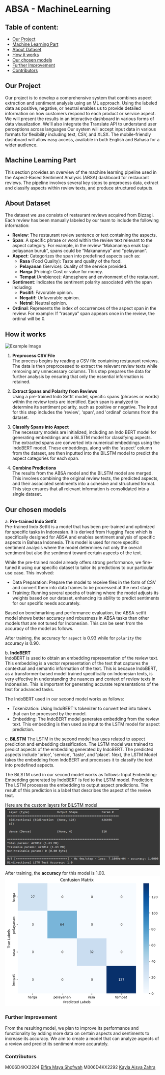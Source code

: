 # ABSA - MachineLearning
## **Table of content:**
- [Our Project](#item-one)
- [Machine Learning Part](#item-two)
- [About Dataset](#item-three)
- [How it works](#item-four)
- [Our chosen models](#item-five)
- [Further Improvement](#item-six)
- [Contributors](#item-seven)
  
<!-- headings -->
<a id="item-one"></a>
## Our Project
Our project is to develop a comprehensive system that combines aspect extraction and sentiment analysis using an ML approach. Using the labeled data as positive, negative, or neutral enables us to provide detailed information on how customers respond to each product or service aspect. We will present the results in an interactive dashboard in various forms of data visualization. We'll also integrate the Translate API to understand user perceptions across languages Our system will accept input data in various formats for flexibility including text, CSV, and XLSX. The mobile-friendly dashboard will allow easy access, available in both English and Bahasa for a wider audience. 

<a id="item-two"></a>
## Machine Learning Part
This section provides an overview of the machine learning pipeline used in the Aspect-Based Sentiment Analysis (ABSA) dashboard for restaurant reviews. The pipeline involves several key steps to preprocess data, extract and classify aspects within review texts, and produce structured outputs.

<a id="item-three"></a>
## About Dataset
The dataset we use consists of restaurant reviews acquired from Bizzagi. Each review has been manually labeled by our team to include the following information:
- **Review**: The restaurant review sentence or text containing the aspects.
- **Span**: A specific phrase or word within the review text relevant to the aspect category. For example, in the review “Makanannya enak tapi pelayanan buruk”, spans could be “Makanannya” and “pelayanan”.
- **Aspect**: Categorizes the span into predefined aspects such as:
  - **Rasa** (Food Quality): Taste and quality of the food.
  - **Pelayanan** (Service): Quality of the service provided.
  - **Harga** (Pricing): Cost or value for money.
  - **Tempat** (Ambience): Atmosphere and environment of the restaurant.
- **Sentiment**: Indicates the sentiment polarity associated with the span including:
  - **Positif**: Favorable opinion.
  - **Negatif**: Unfavorable opinion.
  - **Netral**: Neutral opinion.
- **Ordinal**: Represents the index of occurrences of the aspect span in the review. For example: If “rasanya” span appears once in the review, the ordinal will be 0.

<a id="item-four"></a>
## How it works
<img src="[https://example.com/image.png](https://example.com](https://github.com/Bangkit-2024/ABSA_MachineLearning/blob/main/assets/How%20it%20works.png)" alt="Example Image" width="200">

1. **Preprocess CSV File**  
  The process begins by reading a CSV file containing restaurant reviews. The data is then preprocessed to extract the relevant review texts while removing any unnecessary columns. This step prepares the data for further analysis by ensuring that only the essential information is retained.

2. **Extract Spans and Polarity from Reviews**  
  Using a pre-trained Indo Setfit model, specific spans (phrases or words) within the review texts are identified. Each span is analyzed to determine its sentiment polarity, such as positive or negative. The input for this step includes the 'review', 'span', and 'ordinal' columns from the dataset.

3. **Classify Spans into Aspect**  
  The necessary models are initialized, including an Indo BERT model for generating embeddings and a BiLSTM model for classifying aspects. The extracted spans are converted into numerical embeddings using the IndoBERT model. These embeddings, along with the 'aspect' column from the dataset, are then inputted into the BiLSTM model to predict the aspect categories for each span.

4. **Combine Predictions**  
The results from the ABSA model and the BiLSTM model are merged. This involves combining the original review texts, the predicted aspects, and their associated sentiments into a cohesive and structured format. This step ensures that all relevant information is consolidated into a single dataset.

<a id="item-five"></a>
## Our chosen models
a. **Pre-trained Indo Setfit**  
Pre-trained Indo Setfit is a model that has been pre-trained and optimized for specific tasks in Indonesian. It is derived from Hugging Face which is specifically designed for ABSA and enables sentiment analysis of specific aspects in Bahasa Indonesia. This model is used for more specific sentiment analysis where the model determines not only the overall sentiment but also the sentiment toward certain aspects of the text.

While the pre-trained model already offers strong performance, we fine-tuned it using our specific dataset to tailor its predictions to our particular use case. This involved:
  - Data Preparation: Prepare the model to receive files in the form of CSV and convert them into data frames to be processed at the next stage.
  - Training: Running several epochs of training where the model adjusts its weights based on our dataset, enhancing its ability to predict sentiments for our specific needs accurately.

Based on benchmarking and performance evaluation, the ABSA-setfit model shows better accuracy and robustness in ABSA tasks than other models that are not tuned for Indonesian. This can be seen from the accuracy of the model as follows.

After training, the accuracy for `aspect` is 0.93 while for `polarity` the accuracy is 0.90.

b. **IndoBERT**  
IndoBERT is used to obtain an embedding representation of the review text. This embedding is a vector representation of the text that captures the contextual and semantic information of the text. This is because IndoBERT, as a transformer-based model trained specifically on Indonesian texts, is very effective in understanding the nuances and context of review texts in Indonesian. This is important for generating accurate representations of the text for advanced tasks.

The IndoBERT used in our second model works as follows:
  - Tokenization: Using IndoBERT's tokenizer to convert text into tokens that can be processed by the model.
  - Embedding: The IndoBERT model generates embedding from the review text. This embedding is then used as input to the LSTM model for aspect prediction.

c. **BiLSTM**
The LSTM in the second model has uses related to aspect prediction and embedding classification. The LSTM model was trained to predict aspects of the embedding generated by IndoBERT. The predicted aspects include 'price', 'service', 'taste', and 'place'. Next, the LSTM Model takes the embedding from IndoBERT and processes it to classify the text into predefined aspects.

The BiLSTM used in our second model works as follows: 
Input Embedding: Embedding generated by IndoBERT is fed to the LSTM model.
Prediction: The LSTM processes the embedding to output aspect predictions. The result of this prediction is a label that describes the aspect of the review text.

Here are the custom layers for BiLSTM model
![](https://github.com/Bangkit-2024/ABSA_MachineLearning/blob/main/assets/BiLSTM%20stucture.png)

After training, the **accuracy** for this model is 1.00.
![](https://github.com/Bangkit-2024/ABSA_MachineLearning/blob/main/assets/BiLSTM%20confusion%20matrix.png)

<a id="item-six"></a>
### Further Improvement
From the resulting model, we plan to improve its performance and functionality by adding more data on certain aspects and sentiments to increase its accuracy. We aim to create a model that can analyze aspects of a review and predict its sentiment more accurately.

<a id="item-seven"></a>
### Contributors
M006D4KX2294 [Elfira Maya Shofwah](https://github.com/elfirams)
M006D4KX2292 [Kayla Aisya Zahra](https://github.com/kaylaisya)
